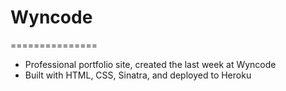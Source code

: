 # Wyncode
===============

* Professional portfolio site, created the last week at Wyncode
* Built with HTML, CSS, Sinatra, and deployed to Heroku
